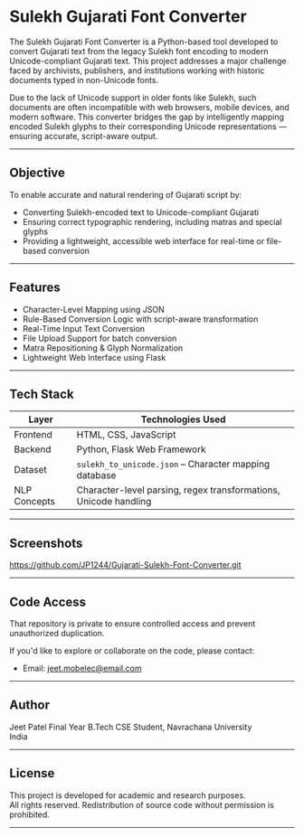 # Sulekh Gujarati Font Converter

The Sulekh Gujarati Font Converter is a Python-based tool developed to convert Gujarati text from the legacy Sulekh font encoding to modern Unicode-compliant Gujarati text. This project addresses a major challenge faced by archivists, publishers, and institutions working with historic documents typed in non-Unicode fonts.

Due to the lack of Unicode support in older fonts like Sulekh, such documents are often incompatible with web browsers, mobile devices, and modern software. This converter bridges the gap by intelligently mapping encoded Sulekh glyphs to their corresponding Unicode representations — ensuring accurate, script-aware output.

---

## Objective

To enable accurate and natural rendering of Gujarati script by:
- Converting Sulekh-encoded text to Unicode-compliant Gujarati
- Ensuring correct typographic rendering, including matras and special glyphs
- Providing a lightweight, accessible web interface for real-time or file-based conversion

---

## Features

- Character-Level Mapping using JSON
- Rule-Based Conversion Logic with script-aware transformation
- Real-Time Input Text Conversion
- File Upload Support for batch conversion
- Matra Repositioning & Glyph Normalization
- Lightweight Web Interface using Flask

---

## Tech Stack

| Layer        | Technologies Used                                      |
|--------------|--------------------------------------------------------|
| Frontend     | HTML, CSS, JavaScript                                  |
| Backend      | Python, Flask Web Framework                            |
| Dataset      | `sulekh_to_unicode.json` – Character mapping database  |
| NLP Concepts | Character-level parsing, regex transformations, Unicode handling |

---

## Screenshots

https://github.com/JP1244/Gujarati-Sulekh-Font-Converter.git


---

## Code Access

That repository is private to ensure controlled access and prevent unauthorized duplication.

If you'd like to explore or collaborate on the code, please contact:

- Email: jeet.mobelec@email.com

---

## Author

Jeet Patel
Final Year B.Tech CSE Student, Navrachana University  
India  

---

## License

This project is developed for academic and research purposes.  
All rights reserved. Redistribution of source code without permission is prohibited.

---


